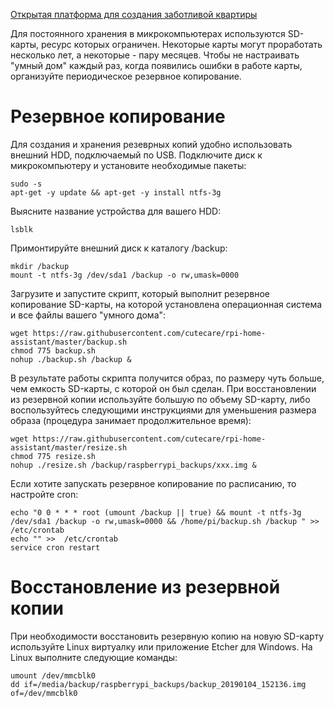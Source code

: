 [Открытая платформа для создания заботливой квартиры](http://cutecare.ru)

Для постоянного хранения в микрокомпьютерах используются SD-карты, ресурс которых ограничен.
Некоторые карты могут проработать несколько лет, а некоторые - пару месяцев.
Чтобы не настраивать "умный дом" каждый раз, когда появились ошибки в работе карты, организуйте периодическое резервное копирование.

# Резервное копирование

Для создания и хранения резеврных копий удобно использовать внешний HDD, подключаемый по USB. Подключите диск к микрокомпьютеру и установите необходимые пакеты:
```
sudo -s
apt-get -y update && apt-get -y install ntfs-3g
```

Выясните название устройства для вашего HDD:
```
lsblk
```

Примонтируйте внешний диск к каталогу /backup:
```
mkdir /backup
mount -t ntfs-3g /dev/sda1 /backup -o rw,umask=0000
```

Загрузите и запустите скрипт, который выполнит резервное копирование SD-карты, на которой установлена операционная система и все файлы вашего "умного дома":
```
wget https://raw.githubusercontent.com/cutecare/rpi-home-assistant/master/backup.sh
chmod 775 backup.sh
nohup ./backup.sh /backup &
```

В результате работы скрипта получится образ, по размеру чуть больше, чем емкость SD-карты, с которой он был сделан. При восстановлении из резервной копии используйте большую по объему SD-карту, либо воспользуйтесь следующими инструкциями для уменьшения размера образа (процедура занимает продолжительное время):
```
wget https://raw.githubusercontent.com/cutecare/rpi-home-assistant/master/resize.sh
chmod 775 resize.sh
nohup ./resize.sh /backup/raspberrypi_backups/xxx.img &
```

Если хотите запускать резервное копирование по расписанию, то настройте cron:
```
echo "0 0 * * * root (umount /backup || true) && mount -t ntfs-3g /dev/sda1 /backup -o rw,umask=0000 && /home/pi/backup.sh /backup " >>  /etc/crontab
echo "" >>  /etc/crontab
service cron restart
```

# Восстановление из резервной копии

При необходимости восстановить резервную копию на новую SD-карту используйте Linux виртуалку или приложение Etcher для Windows.
На Linux выполните следующие команды:
```
umount /dev/mmcblk0
dd if=/media/backup/raspberrypi_backups/backup_20190104_152136.img of=/dev/mmcblk0
```
